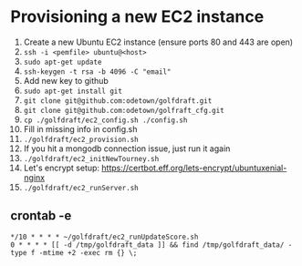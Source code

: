 # Provisioning a new EC2 instance

1. Create a new Ubuntu EC2 instance (ensure ports 80 and 443 are open)
1. `ssh -i <pemfile> ubuntu@<host>`
1. `sudo apt-get update`
1. `ssh-keygen -t rsa -b 4096 -C "email"`
1. Add new key to github
1. `sudo apt-get install git`
1. `git clone git@github.com:odetown/golfdraft.git`
1. `git clone git@github.com:odetown/golfraft_cfg.git`
1. `cp ./golfdraft/ec2_config.sh ./config.sh`
1. Fill in missing info in config.sh
1. `./golfdraft/ec2_provision.sh`
1. If you hit a mongodb connection issue, just run it again
1. `./golfdraft/ec2_initNewTourney.sh`
1. Let's encrypt setup: https://certbot.eff.org/lets-encrypt/ubuntuxenial-nginx
1. `./golfdraft/ec2_runServer.sh`

## crontab -e

```
*/10 * * * * ~/golfdraft/ec2_runUpdateScore.sh
0 * * * * [[ -d /tmp/golfdraft_data ]] && find /tmp/golfdraft_data/ -type f -mtime +2 -exec rm {} \;
```
